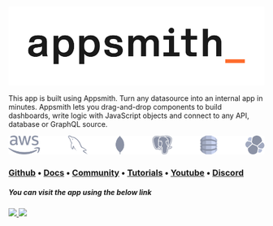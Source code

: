 ![](https://raw.githubusercontent.com/appsmithorg/appsmith/release/static/appsmith_logo_primary.png)

This app is built using Appsmith. Turn any datasource into an internal app in minutes. Appsmith lets you drag-and-drop components to build dashboards, write logic with JavaScript objects and connect to any API, database or GraphQL source.

![](https://raw.githubusercontent.com/appsmithorg/appsmith/release/static/images/integrations.png)

### [Github](https://github.com/appsmithorg/appsmith) • [Docs](https://docs.appsmith.com/?utm_source=github&utm_medium=social&utm_content=appsmith_docs&utm_campaign=null&utm_term=appsmith_docs) • [Community](https://community.appsmith.com/) • [Tutorials](https://github.com/appsmithorg/appsmith/tree/update/readme#tutorials) • [Youtube](https://www.youtube.com/appsmith) • [Discord](https://discord.gg/rBTTVJp)

##### You can visit the app using the below link

###### [![](https://assets.appsmith.com/git-sync/Buttons.svg) ](https://release.app.appsmith.com/applications/66b9975f53aada48124c831e/pages/66b9975f53aada48124c8320) [![](https://assets.appsmith.com/git-sync/Buttons2.svg)](https://release.app.appsmith.com/applications/66b9975f53aada48124c831e/pages/66b9975f53aada48124c8320/edit)
